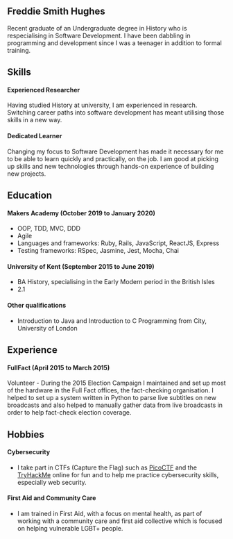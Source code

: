 ## Freddie Smith Hughes

Recent graduate of an Undergraduate degree in History who is respecialising in Software Development. I have been dabbling in programming and development since I was a teenager in addition to formal training.

## Skills

#### Experienced Researcher
Having studied History at university, I am experienced in research. Switching career paths into software development has meant utilising those skills in a new way.

#### Dedicated Learner
Changing my focus to Software Development has made it necessary for me to be able to learn quickly and practically, on the job. I am good at picking up skills and new technologies through hands-on experience of building new projects.

## Education

#### Makers Academy (October 2019 to January 2020)

- OOP, TDD, MVC, DDD
- Agile
- Languages and frameworks: Ruby, Rails, JavaScript, ReactJS, Express
- Testing frameworks: RSpec, Jasmine, Jest, Mocha, Chai

#### University of Kent (September 2015 to June 2019)

- BA History, specialising in the Early Modern period in the British Isles
- 2.1

#### Other qualifications

- Introduction to Java and Introduction to C Programming from City, University of London

## Experience

#### FullFact (April 2015 to March 2015)    
Volunteer - During the 2015 Election Campaign I maintained and set up most of the hardware in the Full Fact offices, the fact-checking organisation. I helped to set up a system written in Python to parse live subtitles on new broadcasts and also helped to manually gather data from live broadcasts in order to help fact-check election coverage.


## Hobbies

#### Cybersecurity
- I take part in CTFs (Capture the Flag) such as [PicoCTF](https://picoctf.com/) and the [TryHackMe](https://tryhackme.com/) online for fun and to help me practice cybersecurity skills, especially web security.

#### First Aid and Community Care
- I am trained in First Aid, with a focus on mental health, as part of working with a community care and first aid collective which is focused on helping vulnerable LGBT+ people.
